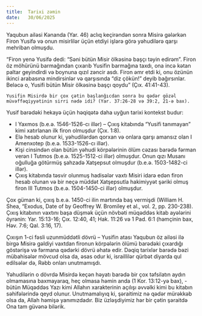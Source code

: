 ```yaml
---
title:  Tarixi zəmin
date:   30/06/2025
---
```


Yaqubun ailəsi Kənanda (Yar. 46) aclıq keçirəndən sonra Misirə gələrkən Firon Yusifə və onun misirlilər üçün etdiyi işlərə görə yəhudilərə qarşı mehriban olmuşdu.

“Firon yenə Yusifə dedi: “Səni bütün Misir ölkəsinə başçı təyin edirəm”. Firon öz möhürünü barmağından çıxarıb Yusifin barmağına taxdı, ona incə kətan paltar geyindirdi və boynuna qızıl zəncir asdı. Firon əmr etdi ki, onu özünün ikinci arabasına mindirsinlər və qarşısında “diz çökün!” deyib bağırsınlar. Beləcə o, Yusifi bütün Misir ölkəsinə başçı qoydu” (Çıx. 41:41-43).

`Yusifin Misirdə bir çox çətin başlanğıcdan sonra bu qədər gözəl müvəffəqiyyətinin sirri nədə idi? (Yar. 37:26-28 və 39:2, 21-ə bax).`

Yusif barədəki hekayə üçün həqiqətə daha uyğun tarixi kontekst budur:

- I Yaxmos (b.e.ə. 1546-1526-cı illər) – Çıxış kitabında “Yusifi tanımayan” kimi xatırlanan ilk firon olmuşdur (Çıx. 1:8).
- Elə hesab olunur ki, yəhudilərdən qorxan və onlara qarşı amansız olan I Amenxotep (b.e.ə. 1533-1526-cı illər).
- Kişi cinsindən olan bütün yəhudi körpələrinin ölüm cəzası barədə fərman verən I Tutmos (b.e.ə. 1525-1512-ci illər) olmuşdur. Onun qızı Musanı oğulluğa götürmüş şahzadə Xatşepsut olmuşdur (b.e.ə. 1503-1482-ci illər).
- Çıxış kitabında təsvir olunmuş hadisələr vaxtı Misiri idarə edən firon hesab olunan və bir neçə müddət Xatşepsutla hakimiyyət şəriki olmuş firon III Tutmos (b.e.ə. 1504-1450-ci illər) olmuşdur.

Çox güman ki, çıxış b.e.ə. 1450-ci ilin martında baş vermişdi (William H. Shea, “Exodus, Date of by Geoffrey W. Bromiley et al., vol. 2, pp. 230-238). Çıxış kitabının vaxtını başa düşmək üçün növbəti müqəddəs kitab ayələrini öyrənin: Yar. 15:13-16; Çıx. 12:40, 41; Hak. 11:26 və 1 Pad. 6:1 (həmçinin bax, Həv. 7:6; Qal. 3:16, 17).

Çıxışın 1-ci fəsli uzunmüddətli dövrü – Yusifin atası Yaqubun öz ailəsi ilə birgə Misirə gəldiyi vaxtdan fironun körpələrin ölümü barədəki çıxardığı göstərişə və fərmana qədərki dövrü əhatə edir. Dəqiq tarixlər barədə bəzi mübahisələr mövcud olsa da, əsas odur ki, israillilər qürbət diyarda qul edilsələr də, Rəbb onları unutmamışdı.

Yəhudilərin o dövrdə Misirdə keçən həyatı barədə bir çox təfsilatın aydın olmamasına baxmayaraq, heç olmasa həmin anda (1 Kor. 13:12-yə bax), - bütün Müqəddəs Yazı kimi Allahın xarakterinin açılışı əvvəlki kimi bu kitabın səhifələrində qeyd olunur. Unutmamalıyıq ki, şəraitimiz nə qədər mürəkkəb olsa da, Allah həmişə yanımızdadır. Biz üzləşdiyimiz hər bir çətin şəraitdə Ona tam güvənə bilərik.